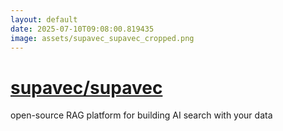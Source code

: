 ```yaml
---
layout: default
date: 2025-07-10T09:08:00.819435
image: assets/supavec_supavec_cropped.png
---
```


# [supavec/supavec](https://github.com/supavec/supavec)

open-source RAG platform for building AI search with your data

